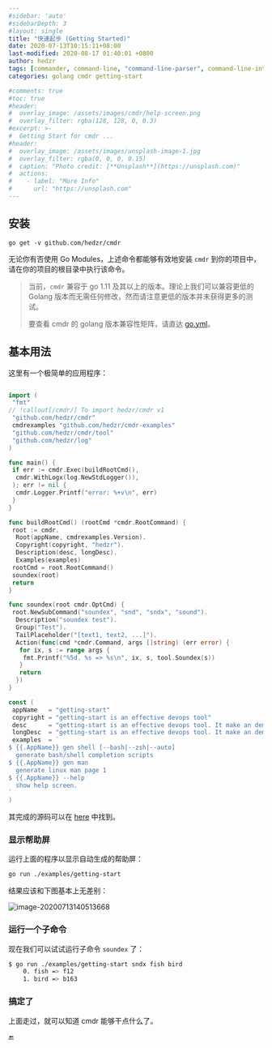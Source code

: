 ```yaml
---
#sidebar: 'auto'
#sidebarDepth: 3
#layout: single
title: "快速起步 (Getting Started)"
date: 2020-07-13T10:15:11+08:00
last-modified: 2020-08-17 01:40:01 +0800
author: hedzr
tags: [commander, command-line, "command-line-parser", command-line-interface,  getops, posix, posix-compatible, hierarchical-configuration, hierarchy, cli, golang]
categories: golang cmdr getting-start

#comments: true
#toc: true
#header:
#  overlay_image: /assets/images/cmdr/help-screen.png
#  overlay_filter: rgba(128, 128, 0, 0.3)
#excerpt: >-
#  Getting Start for cmdr ...
#header:
#  overlay_image: /assets/images/unsplash-image-1.jpg
#  overlay_filter: rgba(0, 0, 0, 0.15)
#  caption: "Photo credit: [**Unsplash**](https://unsplash.com)"
#  actions:
#    - label: "More Info"
#      url: "https://unsplash.com"
---
```


## 安装

`go get -v github.com/hedzr/cmdr`

无论你有否使用 Go Modules，上述命令都能够有效地安装 `cmdr` 到你的项目中，请在你的项目的根目录中执行该命令。

> 当前，`cmdr` 兼容于 go 1.11 及其以上的版本。理论上我们可以兼容更低的 Golang 版本而无需任何修改，然而请注意更低的版本并未获得更多的测试。
>
> 要查看 cmdr 的 golang 版本兼容性矩阵，请直达 [go.yml](https://github.com/hedzr/cmdr/blob/master/.github/workflows/go.yml)。

## 基本用法

这里有一个极简单的应用程序：

```go main.go

import (
 "fmt"
// !callout[/cmdr/] To import hedzr/cmdr v1
 "github.com/hedzr/cmdr"
 cmdrexamples "github.com/hedzr/cmdr-examples"
 "github.com/hedzr/cmdr/tool"
 "github.com/hedzr/log"
)

func main() {
 if err := cmdr.Exec(buildRootCmd(),
  cmdr.WithLogx(log.NewStdLogger()),
 ); err != nil {
  cmdr.Logger.Printf("error: %+v\n", err)
 }
}

func buildRootCmd() (rootCmd *cmdr.RootCommand) {
 root := cmdr.
  Root(appName, cmdrexamples.Version).
  Copyright(copyright, "hedzr").
  Description(desc, longDesc).
  Examples(examples)
 rootCmd = root.RootCommand()
 soundex(root)
 return
}

func soundex(root cmdr.OptCmd) {
 root.NewSubCommand("soundex", "snd", "sndx", "sound").
  Description("soundex test").
  Group("Test").
  TailPlaceholder("[text1, text2, ...]").
  Action(func(cmd *cmdr.Command, args []string) (err error) {
   for ix, s := range args {
    fmt.Printf("%5d. %s => %s\n", ix, s, tool.Soundex(s))
   }
   return
  })
}

const (
 appName   = "getting-start"
 copyright = "getting-start is an effective devops tool"
 desc      = "getting-start is an effective devops tool. It make an demo application for `cmdr`."
 longDesc  = "getting-start is an effective devops tool. It make an demo application for `cmdr`."
 examples  = `
$ {{.AppName}} gen shell [--bash|--zsh|--auto]
  generate bash/shell completion scripts
$ {{.AppName}} gen man
  generate linux man page 1
$ {{.AppName}} --help
  show help screen.
`
)
```

其完成的源码可以在 [here](https://github.com/hedzr/cmdr-examples/blob/master/examples/getting-start) 中找到。

### 显示帮助屏

运行上面的程序以显示自动生成的帮助屏：

```bash
go run ./examples/getting-start
```

结果应该和下图基本上无差别：

![image-20200713140513668](/cmdr/HwWo1v2JczCEat7.png)

### 运行一个子命令

现在我们可以试试运行子命令 `soundex` 了：

```bash
$ go run ./examples/getting-start sndx fish bird
    0. fish => f12
    1. bird => b163
```

### 搞定了

上面走过，就可以知道 cmdr 能够干点什么了。

🔚
